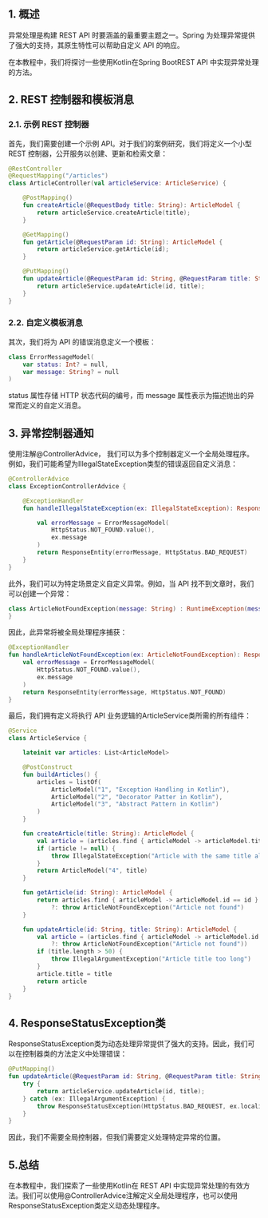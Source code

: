 ## 1. 概述

异常处理是构建 REST API 时要涵盖的最重要主题之一。Spring 为处理异常提供了强大的支持，其原生特性可以帮助自定义 API 的响应。

在本教程中，我们将探讨一些使用Kotlin在Spring BootREST API 中实现异常处理的方法。

## 2. REST 控制器和模板消息

### 2.1. 示例 REST 控制器

首先，我们需要创建一个示例 API。对于我们的案例研究，我们将定义一个小型 REST 控制器，公开服务以创建、更新和检索文章：

```kotlin
@RestController
@RequestMapping("/articles")
class ArticleController(val articleService: ArticleService) {

    @PostMapping()
    fun createArticle(@RequestBody title: String): ArticleModel {
        return articleService.createArticle(title);
    }

    @GetMapping()
    fun getArticle(@RequestParam id: String): ArticleModel {
        return articleService.getArticle(id);
    }

    @PutMapping()
    fun updateArticle(@RequestParam id: String, @RequestParam title: String): ArticleModel {
        return articleService.updateArticle(id, title);
    }
}
```

### 2.2. 自定义模板消息

其次，我们将为 API 的错误消息定义一个模板：

```kotlin
class ErrorMessageModel(
    var status: Int? = null,
    var message: String? = null
)
```

status 属性存储 HTTP 状态代码的编号，而 message 属性表示为描述抛出的异常而定义的自定义消息。

## 3. 异常控制器通知

使用注解@ControllerAdvice， 我们可以为多个控制器定义一个全局处理程序。例如，我们可能希望为IllegalStateException类型的错误返回自定义消息：

```kotlin
@ControllerAdvice
class ExceptionControllerAdvice {

    @ExceptionHandler
    fun handleIllegalStateException(ex: IllegalStateException): ResponseEntity<ErrorMessageModel> {

        val errorMessage = ErrorMessageModel(
            HttpStatus.NOT_FOUND.value(),
            ex.message
        )
        return ResponseEntity(errorMessage, HttpStatus.BAD_REQUEST)
    }
}
```

此外，我们可以为特定场景定义自定义异常。例如，当 API 找不到文章时，我们可以创建一个异常：

```kotlin
class ArticleNotFoundException(message: String) : RuntimeException(message) {
}
```

因此，此异常将被全局处理程序捕获：

```kotlin
@ExceptionHandler
fun handleArticleNotFoundException(ex: ArticleNotFoundException): ResponseEntity<ErrorMessageModel> {
    val errorMessage = ErrorMessageModel(
        HttpStatus.NOT_FOUND.value(),
        ex.message
    )
    return ResponseEntity(errorMessage, HttpStatus.NOT_FOUND)
}
```

最后，我们拥有定义将执行 API 业务逻辑的ArticleService类所需的所有组件：

```kotlin
@Service
class ArticleService {

    lateinit var articles: List<ArticleModel>

    @PostConstruct
    fun buildArticles() {
        articles = listOf(
            ArticleModel("1", "Exception Handling in Kotlin"),
            ArticleModel("2", "Decorator Patter in Kotlin"),
            ArticleModel("3", "Abstract Pattern in Kotlin")
        )
    }

    fun createArticle(title: String): ArticleModel {
        val article = (articles.find { articleModel -> articleModel.title == title })
        if (article != null) {
            throw IllegalStateException("Article with the same title already exists")
        }
        return ArticleModel("4", title)
    }

    fun getArticle(id: String): ArticleModel {
        return articles.find { articleModel -> articleModel.id == id }
            ?: throw ArticleNotFoundException("Article not found")
    }

    fun updateArticle(id: String, title: String): ArticleModel {
        val article = (articles.find { articleModel -> articleModel.id == id }
            ?: throw ArticleNotFoundException("Article not found"))
        if (title.length > 50) {
            throw IllegalArgumentException("Article title too long")
        }
        article.title = title
        return article
    }
}
```

## 4. ResponseStatusException类

ResponseStatusException类为动态处理异常提供了强大的支持。因此，我们可以在控制器类的方法定义中处理错误：

```kotlin
@PutMapping()
fun updateArticle(@RequestParam id: String, @RequestParam title: String): ArticleModel {
    try {
        return articleService.updateArticle(id, title);
    } catch (ex: IllegalArgumentException) {
        throw ResponseStatusException(HttpStatus.BAD_REQUEST, ex.localizedMessage, ex)
    }
}
```

因此，我们不需要全局控制器，但我们需要定义处理特定异常的位置。

## 5.总结

在本教程中，我们探索了一些使用Kotlin在 REST API 中实现异常处理的有效方法。我们可以使用@ControllerAdvice注解定义全局处理程序，也可以使用ResponseStatusException类定义动态处理程序。